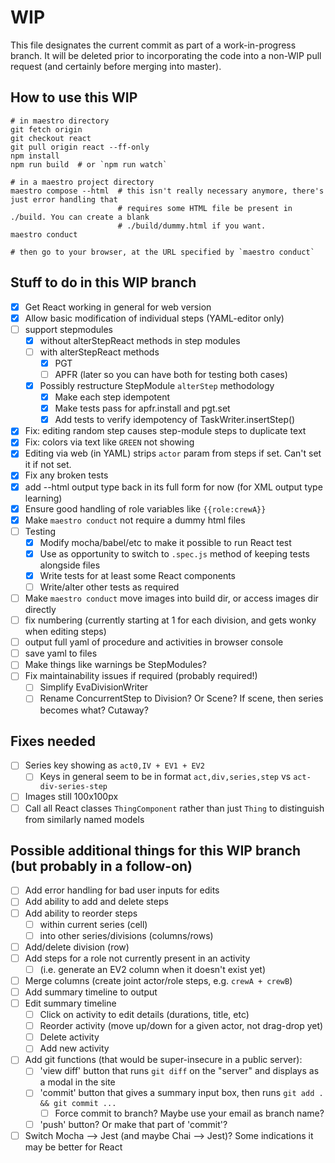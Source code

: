WIP
===

This file designates the current commit as part of a work-in-progress branch. It will be deleted
prior to incorporating the code into a non-WIP pull request (and certainly before merging into
master).

How to use this WIP
-------------------

```
# in maestro directory
git fetch origin
git checkout react
git pull origin react --ff-only
npm install
npm run build  # or `npm run watch`

# in a maestro project directory
maestro compose --html  # this isn't really necessary anymore, there's just error handling that
                        # requires some HTML file be present in ./build. You can create a blank
                        # ./build/dummy.html if you want.
maestro conduct

# then go to your browser, at the URL specified by `maestro conduct`
```

Stuff to do in this WIP branch
------------------------------

- [x] Get React working in general for web version
- [x] Allow basic modification of individual steps (YAML-editor only)
- [ ] support stepmodules
  - [x] without alterStepReact methods in step modules
  - [ ] with alterStepReact methods
    - [x] PGT
    - [ ] APFR (later so you can have both for testing both cases)
  - [x] Possibly restructure StepModule `alterStep` methodology
    - [x] Make each step idempotent
    - [x] Make tests pass for apfr.install and pgt.set
    - [x] Add tests to verify idempotency of TaskWriter.insertStep()
- [x] Fix: editing random step causes step-module steps to duplicate text
- [x] Fix: colors via text like `GREEN` not showing
- [x] Editing via web (in YAML) strips `actor` param from steps if set. Can't set it if not set.
- [x] Fix any broken tests
- [x] add --html output type back in its full form for now (for XML output type learning)
- [x] Ensure good handling of role variables like `{{role:crewA}}`
- [x] Make `maestro conduct` not require a dummy html files
- [ ] Testing
  - [x] Modify mocha/babel/etc to make it possible to run React test
  - [x] Use as opportunity to switch to `.spec.js` method of keeping tests alongside files
  - [x] Write tests for at least some React components
  - [ ] Write/alter other tests as required
- [ ] Make `maestro conduct` move images into build dir, or access images dir directly
- [ ] fix numbering (currently starting at 1 for each division, and gets wonky when editing steps)
- [ ] output full yaml of procedure and activities in browser console
- [ ] save yaml to files
- [ ] Make things like warnings be StepModules?
- [ ] Fix maintainability issues if required (probably required!)
  - [ ] Simplify EvaDivisionWriter
  - [ ] Rename ConcurrentStep to Division? Or Scene? If scene, then series becomes what? Cutaway?

Fixes needed
------------

- [ ] Series key showing as `act0,IV + EV1 + EV2`
  - [ ] Keys in general seem to be in format `act,div,series,step` vs `act-div-series-step`
- [ ] Images still 100x100px
- [ ] Call all React classes `ThingComponent` rather than just `Thing` to distinguish from similarly named models

Possible additional things for this WIP branch (but probably in a follow-on)
----------------------------------------------------------------------------

- [ ] Add error handling for bad user inputs for edits
- [ ] Add ability to add and delete steps
- [ ] Add ability to reorder steps
  - [ ] within current series (cell)
  - [ ] into other series/divisions (columns/rows)
- [ ] Add/delete division (row)
- [ ] Add steps for a role not currently present in an activity
  - [ ] (i.e. generate an EV2 column when it doesn't exist yet)
- [ ] Merge columns (create joint actor/role steps, e.g. `crewA + crewB`)
- [ ] Add summary timeline to output
- [ ] Edit summary timeline
  - [ ] Click on activity to edit details (durations, title, etc)
  - [ ] Reorder activity (move up/down for a given actor, not drag-drop yet)
  - [ ] Delete activity
  - [ ] Add new activity
- [ ] Add git functions (that would be super-insecure in a public server):
  - [ ] 'view diff' button that runs `git diff` on the "server" and displays as a modal in the site
  - [ ] 'commit' button that gives a summary input box, then runs `git add . && git commit ...`
    - [ ] Force commit to branch? Maybe use your email as branch name?
  - [ ] 'push' button? Or make that part of 'commit'?
- [ ] Switch Mocha --> Jest (and maybe Chai --> Jest)? Some indications it may be better for React
